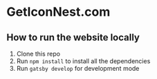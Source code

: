 # GetIconNest.com

## How to run the website locally

1. Clone this repo
2. Run `npm install` to install all the dependencies
3. Run `gatsby develop` for development mode